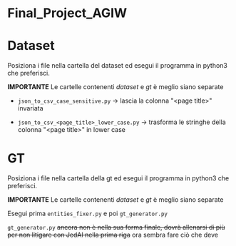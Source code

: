 # Final_Project_AGIW

# Dataset
Posiziona i file nella cartella del dataset ed esegui il programma in python3 che preferisci. 

**IMPORTANTE** Le cartelle contenenti *dataset* e *gt* è meglio siano separate

- `json_to_csv_case_sensitive.py` -> lascia la colonna "\<page title\>" invariata

- `json_to_csv_<page_title>_lower_case.py` -> trasforma le stringhe della colonna "\<page title\>" in lower case

# GT
Posiziona i file nella cartella della gt ed esegui il programma in python3 che preferisci. 

**IMPORTANTE** Le cartelle contenenti *dataset* e *gt* è meglio siano separate

Esegui prima `entities_fixer.py` e poi `gt_generator.py`

`gt_generator.py` ~~ancora non è nella sua forma finale, dovrà allenarsi di più per non litigare con JedAI nella prima riga~~ ora sembra fare ciò che deve

